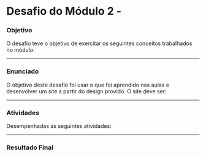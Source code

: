 # Desafio do Módulo 2 - 

### Objetivo

O desafio teve o objetivo de exercitar os seguintes conceitos trabalhados no módulo:



---

### Enunciado

O objetivo deste desafio foi usar o que foi aprendido nas aulas e desenvolver um site a partir do design provido. O site deve ser:



---

### Atividades

Desempenhadas as seguintes atividades:



---

### Resultado Final




